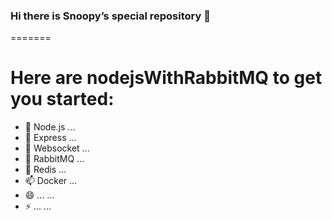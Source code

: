 
### Hi there is Snoopy’s special repository 👋

<!--

-->
=======
# Here are nodejsWithRabbitMQ to get you started:
- 🔭 Node.js ...
- 🌱 Express ...
- 👯 Websocket ...
- 🤔 RabbitMQ ...
- 💬 Redis ...
- 📫 Docker ...
- 😄 ... ...
- ⚡  ... ...


